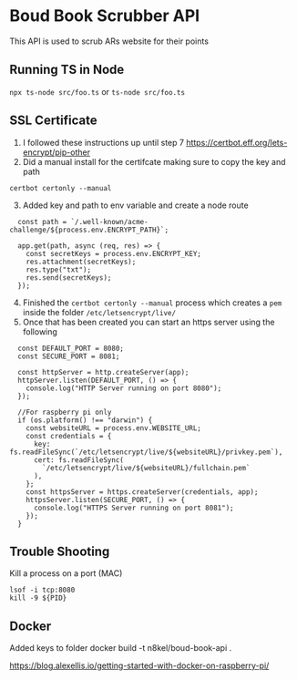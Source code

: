 # Boud Book Scrubber API

This API is used to scrub ARs website for their points

## Running TS in Node

`npx ts-node src/foo.ts` or `ts-node src/foo.ts`

## SSL Certificate

1. I followed these instructions up until step 7 https://certbot.eff.org/lets-encrypt/pip-other
2. Did a manual install for the certifcate making sure to copy the key and path

```
certbot certonly --manual

```

3. Added key and path to env variable and create a node route

```
  const path = `/.well-known/acme-challenge/${process.env.ENCRYPT_PATH}`;

  app.get(path, async (req, res) => {
    const secretKeys = process.env.ENCRYPT_KEY;
    res.attachment(secretKeys);
    res.type("txt");
    res.send(secretKeys);
  });
```

4. Finished the `certbot certonly --manual` process which creates a `pem` inside the folder `/etc/letsencrypt/live/`
5. Once that has been created you can start an https server using the following

```
  const DEFAULT_PORT = 8080;
  const SECURE_PORT = 8081;

  const httpServer = http.createServer(app);
  httpServer.listen(DEFAULT_PORT, () => {
    console.log("HTTP Server running on port 8080");
  });

  //For raspberry pi only
  if (os.platform() !== "darwin") {
    const websiteURL = process.env.WEBSITE_URL;
    const credentials = {
      key: fs.readFileSync(`/etc/letsencrypt/live/${websiteURL}/privkey.pem`),
      cert: fs.readFileSync(
        `/etc/letsencrypt/live/${websiteURL}/fullchain.pem`
      ),
    };
    const httpsServer = https.createServer(credentials, app);
    httpsServer.listen(SECURE_PORT, () => {
      console.log("HTTPS Server running on port 8081");
    });
  }
```

## Trouble Shooting

Kill a process on a port (MAC)

```
lsof -i tcp:8080
kill -9 ${PID}
```

## Docker

Added keys to folder
docker build -t n8kel/boud-book-api .

https://blog.alexellis.io/getting-started-with-docker-on-raspberry-pi/
